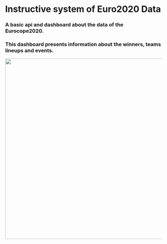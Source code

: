 
# Instructive system of Euro2020 Data
### A basic api and dashboard about the data of the Eurocope2020. 
### This dashboard presents information about the winners, teams lineups and events.

 <img src="https://ichef.bbci.co.uk/news/800/cpsprodpb/E6E3/production/_118870195_gettyimages-1321658511.jpg.webp" width="580"/>







 

